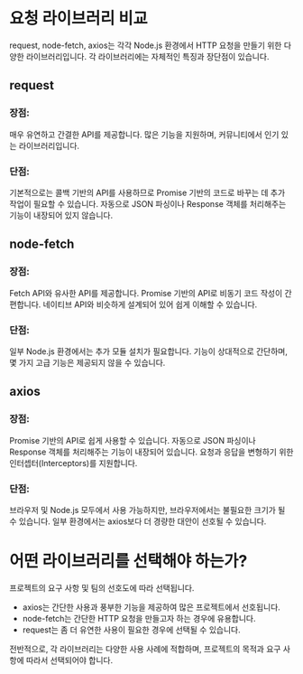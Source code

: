 # 요청 라이브러리 비교
request, node-fetch, axios는 각각 Node.js 환경에서 HTTP 요청을 만들기 위한 다양한 라이브러리입니다. 각 라이브러리에는 자체적인 특징과 장단점이 있습니다.

## request

### 장점:
매우 유연하고 간결한 API를 제공합니다.
많은 기능을 지원하며, 커뮤니티에서 인기 있는 라이브러리입니다.
### 단점:
기본적으로는 콜백 기반의 API를 사용하므로 Promise 기반의 코드로 바꾸는 데 추가 작업이 필요할 수 있습니다.
자동으로 JSON 파싱이나 Response 객체를 처리해주는 기능이 내장되어 있지 않습니다.

## node-fetch

### 장점:
Fetch API와 유사한 API를 제공합니다.
Promise 기반의 API로 비동기 코드 작성이 간편합니다.
네이티브 API와 비슷하게 설계되어 있어 쉽게 이해할 수 있습니다.

### 단점:
일부 Node.js 환경에서는 추가 모듈 설치가 필요합니다.
기능이 상대적으로 간단하며, 몇 가지 고급 기능은 제공되지 않을 수 있습니다.

## axios

### 장점:
Promise 기반의 API로 쉽게 사용할 수 있습니다.
자동으로 JSON 파싱이나 Response 객체를 처리해주는 기능이 내장되어 있습니다.
요청과 응답을 변형하기 위한 인터셉터(Interceptors)를 지원합니다.

### 단점:
브라우저 및 Node.js 모두에서 사용 가능하지만, 브라우저에서는 불필요한 크기가 될 수 있습니다.
일부 환경에서는 axios보다 더 경량한 대안이 선호될 수 있습니다.

# 어떤 라이브러리를 선택해야 하는가?

프로젝트의 요구 사항 및 팀의 선호도에 따라 선택됩니다.

- axios는 간단한 사용과 풍부한 기능을 제공하여 많은 프로젝트에서 선호됩니다.
- node-fetch는 간단한 HTTP 요청을 만들고자 하는 경우에 유용합니다.
- request는 좀 더 유연한 사용이 필요한 경우에 선택될 수 있습니다.

전반적으로, 각 라이브러리는 다양한 사용 사례에 적합하며, 프로젝트의 목적과 요구 사항에 따라서 선택되어야 합니다.
